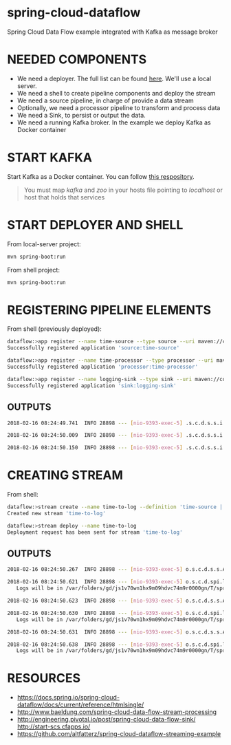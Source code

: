 # spring-cloud-dataflow
Spring Cloud Data Flow example integrated with Kafka as message broker

# NEEDED COMPONENTS
* We need a deployer. The full list can be found [here](https://github.com/spring-cloud/spring-cloud-deployer/). We'll use a local server.
* We need a shell to create pipeline components and deploy the stream
* We need a source pipeline, in charge of provide a data stream
* Optionally, we need a processor pipeline to transform and process data
* We need a Sink, to persist or output the data.
* We need a running Kafka broker. In the example we deploy Kafka as Docker container

# START KAFKA
Start Kafka as a Docker container. You can follow [this respository](https://github.com/sergioverde90/dockerfiles/tree/master/kafka).

> You must map _kafka_ and _zoo_ in your hosts file pointing to _localhost_ or host that holds that services

# START DEPLOYER AND SHELL
From local-server project:
```bash
mvn spring-boot:run
```

From shell project:
```bash
mvn spring-boot:run
```

# REGISTERING PIPELINE ELEMENTS
From shell (previously deployed):

```bash
dataflow:>app register --name time-source --type source --uri maven://com.sergio.example:spring-dataflow-local-source:1.0-SNAPSHOT
Successfully registered application 'source:time-source'

dataflow:>app register --name time-processor --type processor --uri maven://com.sergio.example:spring-dataflow-local-processor:1.0-SNAPSHOT
Successfully registered application 'processor:time-processor'

dataflow:>app register --name logging-sink --type sink --uri maven://com.sergio.example:spring-dataflow-local-sink:1.0-SNAPSHOT
Successfully registered application 'sink:logging-sink'
```

## OUTPUTS

```bash
2018-02-16 08:24:49.741  INFO 28898 --- [nio-9393-exec-5] .s.c.d.s.s.i.AppDeploymentRequestCreator : Creating resource with [maven://com.sergio.example:spring-dataflow-local-sink:1.0-SNAPSHOT] for application [logging-sink]

2018-02-16 08:24:50.009  INFO 28898 --- [nio-9393-exec-5] .s.c.d.s.s.i.AppDeploymentRequestCreator : Creating resource with [maven://com.sergio.example:spring-dataflow-local-processor:1.0-SNAPSHOT] for application [time-processor]

2018-02-16 08:24:50.150  INFO 28898 --- [nio-9393-exec-5] .s.c.d.s.s.i.AppDeploymentRequestCreator : Creating resource with [maven://com.sergio.example:spring-dataflow-local-source:1.0-SNAPSHOT] for application [time-source]
```

# CREATING STREAM
From shell:
```bash
dataflow:>stream create --name time-to-log --definition 'time-source | time-processor | logging-sink'
Created new stream 'time-to-log'

dataflow:>stream deploy --name time-to-log
Deployment request has been sent for stream 'time-to-log'
```

## OUTPUTS

```bash
2018-02-16 08:24:50.267  INFO 28898 --- [nio-9393-exec-5] o.s.c.d.s.s.AppDeployerStreamDeployer    : Deploying application named [logging-sink] as part of stream named [time-to-log] with resource URI [maven://com.sergio.example:spring-dataflow-local-sink:jar:1.0-SNAPSHOT]

2018-02-16 08:24:50.621  INFO 28898 --- [nio-9393-exec-5] o.s.c.d.spi.local.LocalAppDeployer       : Deploying app with deploymentId time-to-log.logging-sink instance 0.
   Logs will be in /var/folders/gd/js1v70wn1hx9m09hdvc74m9r0000gn/T/spring-cloud-dataflow-7903069627128289748/time-to-log-1518765890269/time-to-log.logging-sink

2018-02-16 08:24:50.623  INFO 28898 --- [nio-9393-exec-5] o.s.c.d.s.s.AppDeployerStreamDeployer    : Deploying application named [time-processor] as part of stream named [time-to-log] with resource URI [maven://com.sergio.example:spring-dataflow-local-processor:jar:1.0-SNAPSHOT]

2018-02-16 08:24:50.630  INFO 28898 --- [nio-9393-exec-5] o.s.c.d.spi.local.LocalAppDeployer       : Deploying app with deploymentId time-to-log.time-processor instance 0.
   Logs will be in /var/folders/gd/js1v70wn1hx9m09hdvc74m9r0000gn/T/spring-cloud-dataflow-7903069627128289748/time-to-log-1518765890624/time-to-log.time-processor

2018-02-16 08:24:50.631  INFO 28898 --- [nio-9393-exec-5] o.s.c.d.s.s.AppDeployerStreamDeployer    : Deploying application named [time-source] as part of stream named [time-to-log] with resource URI [maven://com.sergio.example:spring-dataflow-local-source:jar:1.0-SNAPSHOT]

2018-02-16 08:24:50.638  INFO 28898 --- [nio-9393-exec-5] o.s.c.d.spi.local.LocalAppDeployer       : Deploying app with deploymentId time-to-log.time-source instance 0.
   Logs will be in /var/folders/gd/js1v70wn1hx9m09hdvc74m9r0000gn/T/spring-cloud-dataflow-7903069627128289748/time-to-log-1518765890631/time-to-log.time-source

``` 

# RESOURCES

* https://docs.spring.io/spring-cloud-dataflow/docs/current/reference/htmlsingle/
* http://www.baeldung.com/spring-cloud-data-flow-stream-processing
* http://engineering.pivotal.io/post/spring-cloud-data-flow-sink/
http://start-scs.cfapps.io/
* https://github.com/altfatterz/spring-cloud-dataflow-streaming-example
